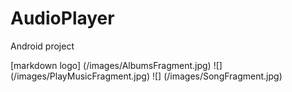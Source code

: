 # AudioPlayer

Android project

[markdown logo] (/images/AlbumsFragment.jpg) ![] (/images/PlayMusicFragment.jpg) ![] (/images/SongFragment.jpg)
